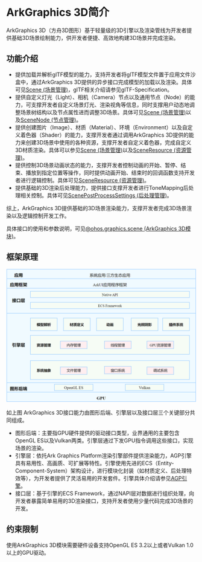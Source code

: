 # ArkGraphics 3D简介

ArkGraphics 3D（方舟3D图形）基于轻量级的3D引擎以及渲染管线为开发者提供基础3D场景绘制能力，供开发者便捷、高效地构建3D场景并完成渲染。

## 功能介绍

- 提供加载并解析glTF模型的能力，支持开发者将glTF模型文件置于应用文件沙盒中，通过ArkGraphics 3D提供的异步接口完成模型的加载以及渲染。具体可见[Scene (场景管理)](../reference/apis-arkgraphics3d/js-apis-inner-scene.md)，glTF相关介绍请参见glTF-Specification。
- 提供自定义灯光（Light）、相机（Camera）节点以及通用节点（Node）的能力，可支撑开发者自定义场景灯光、渲染视角等信息，同时支撑用户动态地调整场景树结构以及节点属性进而调整3D场景。具体可见[Scene (场景管理)](../reference/apis-arkgraphics3d/js-apis-inner-scene.md)以及[SceneNode (节点管理)](../reference/apis-arkgraphics3d/js-apis-inner-scene-nodes.md)。
- 提供创建图片（Image）、材质（Material）、环境（Environment）以及自定义着色器（Shader）的能力，支撑开发者通过调用ArkGraphics 3D提供的能力来创建3D场景中使用的各种资源，支撑开发者自定义着色器，完成自定义3D材质渲染。具体可以参见[Scene (场景管理)](../reference/apis-arkgraphics3d/js-apis-inner-scene.md)以及[SceneResource (资源管理)](../reference/apis-arkgraphics3d/js-apis-inner-scene-resources.md)。
- 提供控制3D场景动画状态的能力，支撑开发者控制动画的开始、暂停、结束、播放到指定位置等操作，同时提供动画开始、结束时的回调函数支持开发者进行逻辑控制。具体可见[SceneResource (资源管理)](../reference/apis-arkgraphics3d/js-apis-inner-scene-resources.md)。
- 提供基础的3D渲染后处理能力，提供接口支撑开发者进行ToneMapping后处理相关控制。具体可见[ScenePostProcessSettings (后处理管理)](../reference/apis-arkgraphics3d/js-apis-inner-scene-post-process-settings.md)。

综上，ArkGraphics 3D提供基础的3D场景渲染能力，支撑开发者完成3D场景渲染以及逻辑控制开发工作。

具体接口的使用和参数说明，可见[@ohos.graphics.scene (ArkGraphics 3D模块)](../reference/apis-arkgraphics3d/js-apis-scene.md)。

## 框架原理
![方舟3D图形服务构图](./figures/graphics-3d-architecture.png)

如上图 ArkGraphics 3D接口能力由图形后端、引擎层以及接口层三个关键部分共同组成。
- 图形后端：主要指GPU硬件提供的驱动接口类型，业界通用的主要包含OpenGL ES以及Vulkan两类。引擎层通过下发GPU指令调用这些接口，实现场景的渲染。
- 引擎层：依托Ark Graphics Platform渲染引擎部件提供渲染能力，AGP引擎具有易用性、高画质、可扩展等特性。引擎使用先进的ECS（Entity-Component-System）架构设计，进行模块化封装（如材质定义、后处理特效等），为开发者提供了灵活易用的开发套件。引擎具体介绍请参见[AGP引擎](https://gitee.com/openharmony/graphic_graphic_3d)。
- 接口层：基于引擎的ECS Framework，通过NAPI层对数据进行组织处理，向开发者暴露简单易用的3D渲染接口，支持开发者使用少量代码完成3D场景的开发。


## 约束限制

使用ArkGraphics 3D模块需要硬件设备支持OpenGL ES 3.2以上或者Vulkan 1.0以上的GPU驱动。
